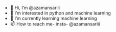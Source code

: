 - 👋 Hi, I’m @azamansariii
- 👀 I’m interested in python and machine learning
- 🌱 I’m currently learning machine learning
- 📫 How to reach me- insta- @azamansariii

<!---
azamansariii/azamansariii is a ✨ special ✨ repository because its `README.md` (this file) appears on your GitHub profile.
You can click the Preview link to take a look at your changes.
--->
